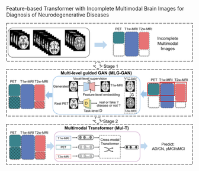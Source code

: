 Feature-based Transformer with Incomplete Multimodal Brain Images for Diagnosis of Neurodegenerative Diseases

<p align="center">
  <img src="https://github.com/xiaoxingxingkz/MLG-GAN/blob/main/img/overview.png" width="600">
</p>
